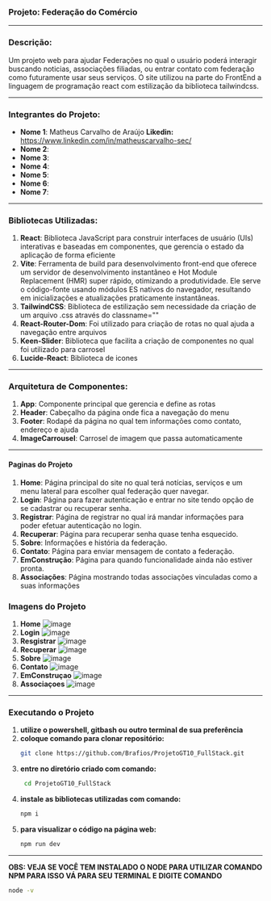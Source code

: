 ### Projeto: Federação do Comércio

---

### Descrição:
Um projeto web para ajudar Federações no qual o usuário poderá interagir buscando noticias, associações filiadas, ou entrar contato com federação como futuramente usar seus serviços.  O site utilizou na parte do FrontEnd a linguagem de programação react com estilização da biblioteca tailwindcss.

---

### Integrantes do Projeto:
- **Nome 1**: Matheus Carvalho de Araújo **Likedin:** https://www.linkedin.com/in/matheuscarvalho-sec/
- **Nome 2**: 
- **Nome 3**:
- **Nome 4**:
- **Nome 5**:
- **Nome 6**:
- **Nome 7**:

---

### Bibliotecas Utilizadas:
1. **React**: Biblioteca JavaScript para construir interfaces de usuário (UIs) interativas e baseadas em componentes, que gerencia o estado da aplicação de forma eficiente
2. **Vite**: Ferramenta de build para desenvolvimento front-end que oferece um servidor de desenvolvimento instantâneo e Hot Module Replacement (HMR) super rápido, otimizando a produtividade. Ele serve o código-fonte usando módulos ES nativos do navegador, resultando em inicializações e atualizações praticamente instantâneas.
3. **TailwindCSS**: Biblioteca de estilização sem necessidade da criação de um arquivo .css através do classname=""
4. **React-Router-Dom**: Foi utilizado para criação de rotas no qual ajuda a navegação entre arquivos
5. **Keen-Slider**: Biblioteca que facilita a criação de componentes no qual foi utilizado para carrosel 
6. **Lucide-React**: Biblioteca de icones

---

### Arquitetura de Componentes:
1. **App**: Componente principal que gerencia e define as rotas
2. **Header**: Cabeçalho da página onde fica a navegação do menu
3. **Footer**: Rodapé da página no qual tem informações como contato, endereço e ajuda
4. **ImageCarrousel**: Carrosel de imagem que passa automaticamente

---

#### Paginas do Projeto
1. **Home**: Página principal do site no qual terá notícias, serviços e um menu lateral para escolher qual federação quer navegar.
2. **Login**: Página para fazer autenticação e entrar no site tendo opção de se cadastrar ou recuperar senha.
3. **Registrar**: Página de registrar no qual irá mandar informações para poder efetuar autenticação no login.
4. **Recuperar**: Página para recuperar senha quase tenha esquecido.
5. **Sobre**: Informações e história da federação.
6. **Contato**: Página para enviar mensagem de contato a federação.
7. **EmConstrução**: Página para quando funcionalidade ainda não estiver pronta.
8. **Associações**: Página mostrando todas associações vinculadas como a suas informações

### Imagens do Projeto
1. **Home**
  ![image](https://github.com/user-attachments/assets/8d75fbc6-f823-4464-a27a-0000f3bc9b57)
2. **Login**
   ![image](https://github.com/user-attachments/assets/124c5d4d-b03e-4231-b07e-7a6b60bbd86a)
3. **Resgistrar**
   ![image](https://github.com/user-attachments/assets/29c451e4-11a7-497c-bc96-b52f08807f97)
4. **Recuperar**
   ![image](https://github.com/user-attachments/assets/8e054e77-67ab-4bb4-b093-9feba1f9317b)
5. **Sobre**
   ![image](https://github.com/user-attachments/assets/9dc38db1-9a32-4e3d-93be-44725da873cb)
6. **Contato**
   ![image](https://github.com/user-attachments/assets/36857343-fe12-41e5-ae7a-34175fc78325)
7. **EmConstruçao**
   ![image](https://github.com/user-attachments/assets/d9463e84-21b4-4a8a-aded-83219b8d7ebd)
8. **Associaçoes**
   ![image](https://github.com/user-attachments/assets/222d572c-711c-49d0-a7f4-56450323ef65)

---

### Executando o Projeto
1. **utilize o powershell, gitbash ou outro terminal de sua preferência**
2. **coloque comando para clonar repositório:**
   ```sh
   git clone https://github.com/Brafios/ProjetoGT10_FullStack.git
   ```
3. **entre no diretório criado com comando:**
   ```sh
    cd ProjetoGT10_FullStack
   ```
4. **instale as bibliotecas utilizadas com comando:**
    ```sh
    npm i
    ```
5. **para visualizar o código na página web:**
   ```sh
   npm run dev
   ```
---
**OBS: VEJA SE VOCÊ TEM INSTALADO O NODE PARA UTILIZAR COMANDO NPM PARA ISSO VÁ PARA SEU TERMINAL E DIGITE COMANDO** 
```sh
node -v
``` 
